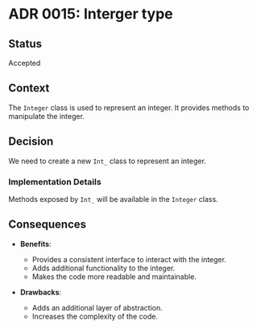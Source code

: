 # ADR 0015: Interger type

## Status
Accepted

## Context
The `Integer` class is used to represent an integer. It provides methods to manipulate the integer.

## Decision

We need to create a new `Int_` class to represent an integer.

### Implementation Details

Methods exposed by `Int_` will be available in the `Integer` class.

## Consequences

- **Benefits**:
    - Provides a consistent interface to interact with the integer.
    - Adds additional functionality to the integer.
    - Makes the code more readable and maintainable.

- **Drawbacks**:
    - Adds an additional layer of abstraction.
    - Increases the complexity of the code.
